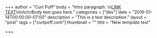 +++
author = "Curt Poff"
body = "Intro paragraph. \n[LINK TEXT](http://www.google.com)\n\n<!--more-->\n\nBody text goes here."
categories = ["dev"]
date = "2019-01-14T00:00:00-07:00"
description = "This is a test description."
layout = "post"
tags = ["curtpoff.com"]
thumbnail = ""
title = "New template test"

+++

